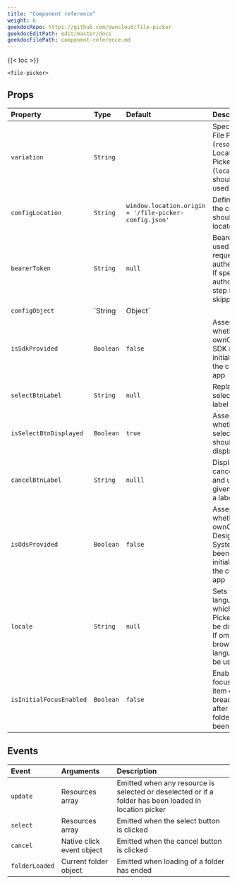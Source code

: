 ```yaml
---
title: "Component reference"
weight: 6
geekdocRepo: https://github.com/owncloud/file-picker
geekdocEditPath: edit/master/docs
geekdocFilePath: component-reference.md
---
```


{{< toc >}}

```vuejs
<file-picker>
```

## Props
| Property | Type | Default | Description |
| :------- | :--- | :------ | :---------- |
| `variation` | `String` | | Specifies if File Picker (`resource`) or Location Picker (`location`) should be used |
| `configLocation` | `String` | `window.location.origin + '/file-picker-config.json'` | Defines where the config file should be located |
| `bearerToken` | `String` | `null` | Bearer token used for requests authentication. If specified, authorization step is skipped |
| `configObject` | `String | Object` | | File Picker config. If defined, fetching config from `configLocation` is skipped |
| `isSdkProvided` | `Boolean` | `false` | Asserts whether ownCloud SDK is already initialised in the consuming app |
| `selectBtnLabel` | `String` | `null` | Replaces the select button label |
| `isSelectBtnDisplayed` | `Boolean` | `true` | Asserts whether the select button should be displayed |
| `cancelBtnLabel` | `String` | `nulll` | Displays the cancel button and uses the given value as a label |
| `isOdsProvided` | `Boolean` | `false` | Asserts whether the ownCloud Design System has been already initialised in the consuming app |
| `locale` | `String` | `null` | Sets the language in which the File Picker should be displayed. If omitted, the browser language will be used |
| `isInitialFocusEnabled` | `Boolean` | `false` | Enables focusing last item of breadcrumbs after the first folder has been loaded |

## Events
| Event | Arguments | Description |
| :---- | :-------- | :---------- |
| `update` | Resources array | Emitted when any resource is selected or deselected or if a folder has been loaded in location picker |
| `select` | Resources array | Emitted when the select button is clicked |
| `cancel` | Native click event object | Emitted when the cancel button is clicked |
| `folderLoaded` | Current folder object | Emitted when loading of a folder has ended |